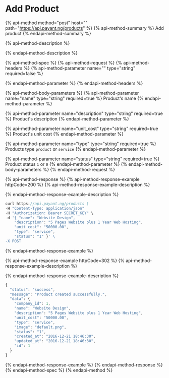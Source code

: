 # Add Product

{% api-method method="post" host="" path="https://api.payant.ng/products" %}
{% api-method-summary %}
Add product
{% endapi-method-summary %}

{% api-method-description %}

{% endapi-method-description %}

{% api-method-spec %}
{% api-method-request %}
{% api-method-headers %}
{% api-method-parameter name="" type="string" required=false %}

{% endapi-method-parameter %}
{% endapi-method-headers %}

{% api-method-body-parameters %}
{% api-method-parameter name="name" type="string" required=true %}
Product's name
{% endapi-method-parameter %}

{% api-method-parameter name="description" type="string" required=true %}
Product's description
{% endapi-method-parameter %}

{% api-method-parameter name="unit\_cost" type="string" required=true %}
Product's unit cost
{% endapi-method-parameter %}

{% api-method-parameter name="type" type="string" required=true %}
Products type `product` or `service`
{% endapi-method-parameter %}

{% api-method-parameter name="status" type="string" required=true %}
Product status `1` or `0`
{% endapi-method-parameter %}
{% endapi-method-body-parameters %}
{% endapi-method-request %}

{% api-method-response %}
{% api-method-response-example httpCode=200 %}
{% api-method-response-example-description %}

{% endapi-method-response-example-description %}

```javascript
curl https://api.payant.ng/products \
-H "Content-Type: application/json"
-H "Authorization: Bearer SECRET_KEY" \
-d '{ "name": "Website Design",
    "description": "5 Pages Website plus 1 Year Web Hosting",
    "unit_cost": "50000.00",
    "type": "service",
    "status": "1" }' \
-X POST 
```
{% endapi-method-response-example %}

{% api-method-response-example httpCode=302 %}
{% api-method-response-example-description %}

{% endapi-method-response-example-description %}

```javascript
{
  "status": "success",
  "message": "Product created successfully.",
  "data": {
    "company_id": 1,
    "name": "Website Design",
    "description": "5 Pages Website plus 1 Year Web Hosting",
    "unit_cost": "50000.00",
    "type": "service",
    "image": "default.png",
    "status": "1",
    "created_at": "2016-12-21 18:46:30",
    "updated_at": "2016-12-21 18:46:30",
    "id": 1
  }
}
```
{% endapi-method-response-example %}
{% endapi-method-response %}
{% endapi-method-spec %}
{% endapi-method %}



